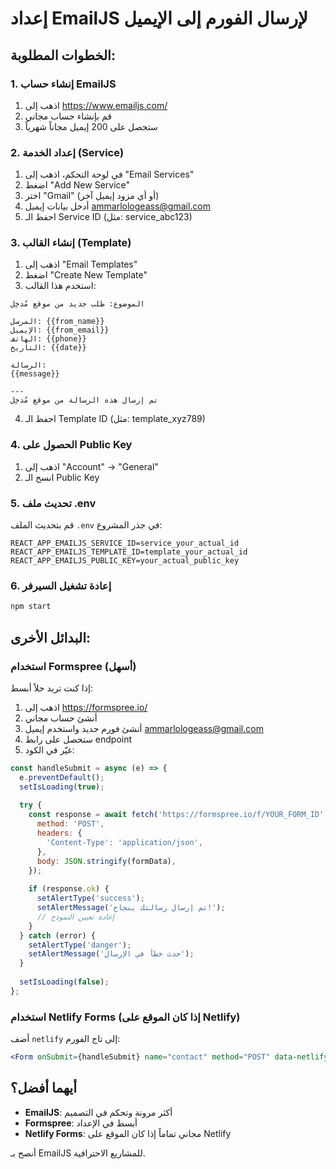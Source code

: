# إعداد EmailJS لإرسال الفورم إلى الإيميل

## الخطوات المطلوبة:

### 1. إنشاء حساب EmailJS
1. اذهب إلى https://www.emailjs.com/
2. قم بإنشاء حساب مجاني
3. ستحصل على 200 إيميل مجاناً شهرياً

### 2. إعداد الخدمة (Service)
1. في لوحة التحكم، اذهب إلى "Email Services"
2. اضغط "Add New Service"
3. اختر "Gmail" (أو أي مزود إيميل آخر)
4. أدخل بيانات إيميل ammarlologeass@gmail.com
5. احفظ الـ Service ID (مثل: service_abc123)

### 3. إنشاء القالب (Template)
1. اذهب إلى "Email Templates"
2. اضغط "Create New Template"
3. استخدم هذا القالب:

```
الموضوع: طلب جديد من موقع مُدخِل

المرسل: {{from_name}}
الإيميل: {{from_email}}
الهاتف: {{phone}}
التاريخ: {{date}}

الرسالة:
{{message}}

---
تم إرسال هذه الرسالة من موقع مُدخِل
```

4. احفظ الـ Template ID (مثل: template_xyz789)

### 4. الحصول على Public Key
1. اذهب إلى "Account" -> "General"
2. انسخ الـ Public Key

### 5. تحديث ملف .env
قم بتحديث الملف `.env` في جذر المشروع:

```
REACT_APP_EMAILJS_SERVICE_ID=service_your_actual_id
REACT_APP_EMAILJS_TEMPLATE_ID=template_your_actual_id
REACT_APP_EMAILJS_PUBLIC_KEY=your_actual_public_key
```

### 6. إعادة تشغيل السيرفر
```bash
npm start
```

## البدائل الأخرى:

### استخدام Formspree (أسهل)
إذا كنت تريد حلاً أبسط:

1. اذهب إلى https://formspree.io/
2. أنشئ حساب مجاني
3. أنشئ فورم جديد واستخدم إيميل ammarlologeass@gmail.com
4. ستحصل على رابط endpoint
5. غيّر في الكود:

```jsx
const handleSubmit = async (e) => {
  e.preventDefault();
  setIsLoading(true);
  
  try {
    const response = await fetch('https://formspree.io/f/YOUR_FORM_ID', {
      method: 'POST',
      headers: {
        'Content-Type': 'application/json',
      },
      body: JSON.stringify(formData),
    });
    
    if (response.ok) {
      setAlertType('success');
      setAlertMessage('تم إرسال رسالتك بنجاح!');
      // إعادة تعيين النموذج
    }
  } catch (error) {
    setAlertType('danger');
    setAlertMessage('حدث خطأ في الإرسال');
  }
  
  setIsLoading(false);
};
```

### استخدام Netlify Forms (إذا كان الموقع على Netlify)
أضف `netlify` إلى تاج الفورم:
```jsx
<Form onSubmit={handleSubmit} name="contact" method="POST" data-netlify="true">
```

## أيهما أفضل؟
- **EmailJS**: أكثر مرونة وتحكم في التصميم
- **Formspree**: أبسط في الإعداد
- **Netlify Forms**: مجاني تماماً إذا كان الموقع على Netlify

أنصح بـ EmailJS للمشاريع الاحترافية.
